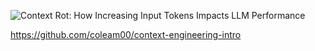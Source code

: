 ![Context Rot: How Increasing Input Tokens Impacts LLM Performance](https://www.youtube.com/watch?v=TUjQuC4ugak)

https://github.com/coleam00/context-engineering-intro